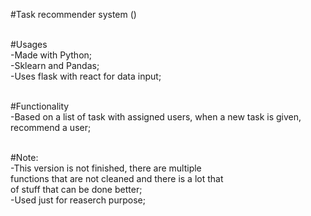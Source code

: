#Task recommender system ()<br><br>

#Usages<br>
-Made with Python;<br>
-Sklearn and Pandas;<br>
-Uses flask with react for data input;<br><br>

#Functionality<br>
-Based on a list of task with assigned users, when a new task is given, recommend a user;<br><br>

#Note:<br>
-This version is not finished, there are multiple <br> 
functions that are not cleaned and there is a lot that <br>
of stuff that can be done better; <br>
-Used just for reaserch purpose;

